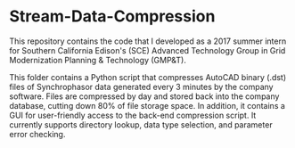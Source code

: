 # Stream-Data-Compression
This repository contains the code that I developed as a 2017 summer intern for Southern California Edison's (SCE) Advanced Technology Group in Grid Modernization Planning & Technology (GMP&T).

This folder contains a Python script that compresses AutoCAD binary (.dst) files of Synchrophasor data generated every 3 minutes by the company software. Files are compressed by day and stored back into the company database, cutting down 80% of file storage space.  In addition, it contains a GUI for user-friendly access to the back-end compression script. It currently supports directory lookup, data type selection, and parameter error checking.

